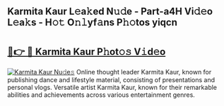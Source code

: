 ## Karmita Kaur L𝚎a𝚔ed N𝚞𝚍e - Part-a4H Vi𝚍𝚎o L𝚎a𝚔s - H𝚘𝚝 O𝚗𝚕yf𝚊ns P𝚑𝚘tos yiqcn

# <h2><a href="http://kf9fcp.oniu.top/?m=Karmita+Kaur">🔗👉 🔴 Karmita Kaur P𝚑ot𝚘𝚜 V𝚒d𝚎o</a></h2>

[![Karmita Kaur Nu𝚍e𝚜](https://i.imgur.com/0qMVB7G.gif)](http://kf9fcp.oniu.top/?m=Karmita+Kaur)
Online thought leader Karmita Kaur, known for publishing dance and lifestyle material, consisting of presentations and personal vlogs. Versatile artist Karmita Kaur, known for their remarkable abilities and achievements across various entertainment genres.  
